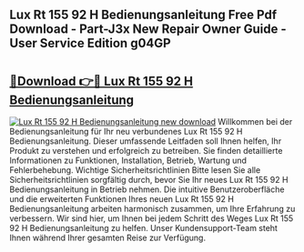 ## Lux Rt 155 92 H Bedienungsanleitung Free Pdf Download - Part-J3x New Repair Owner Guide - User Service Edition g04GP

# <h2><a href="http://df5o23b.blite.top/?on=Lux+Rt+155+92+H+Bedienungsanleitung">🔗Download 👉🔴 Lux Rt 155 92 H Bedienungsanleitung</a></h2>

[![Lux Rt 155 92 H Bedienungsanleitung new download](https://i.imgur.com/lujVjoI.png)](http://df5o23b.blite.top/?on=Lux+Rt+155+92+H+Bedienungsanleitung)
Willkommen bei der Bedienungsanleitung für Ihr neu verbundenes Lux Rt 155 92 H Bedienungsanleitung. Dieser umfassende Leitfaden soll Ihnen helfen, Ihr Produkt zu verstehen und erfolgreich zu betreiben. Sie finden detaillierte Informationen zu Funktionen, Installation, Betrieb, Wartung und Fehlerbehebung. Wichtige Sicherheitsrichtlinien Bitte lesen Sie alle Sicherheitsrichtlinien sorgfältig durch, bevor Sie Ihr neues Lux Rt 155 92 H Bedienungsanleitung in Betrieb nehmen. Die intuitive Benutzeroberfläche und die erweiterten Funktionen Ihres neuen Lux Rt 155 92 H Bedienungsanleitung arbeiten harmonisch zusammen, um Ihre Erfahrung zu verbessern. Wir sind hier, um Ihnen bei jedem Schritt des Weges Lux Rt 155 92 H Bedienungsanleitung zu helfen. Unser Kundensupport-Team steht Ihnen während Ihrer gesamten Reise zur Verfügung.
